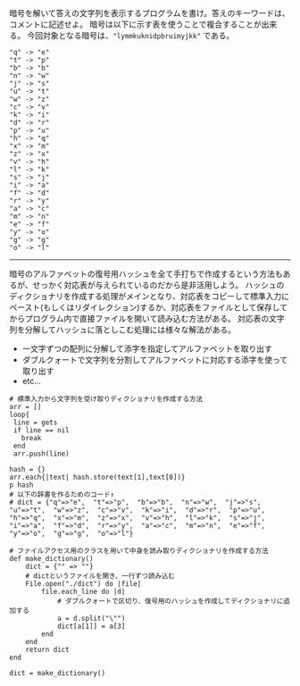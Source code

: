 暗号を解いて答えの文字列を表示するプログラムを書け。答えのキーワードは、コメントに記述せよ。 暗号は以下に示す表を使うことで複合することが出来る。 今回対象となる暗号は、`"lymmkuknidpbruimyjkk"` である。

```
"q" -> "e"
"t" -> "p"
"b" -> "b"
"n" -> "w"
"j" -> "s"
"u" -> "t"
"w" -> "z"
"c" -> "v"
"k" -> "i"
"d" -> "r"
"p" -> "u"
"h" -> "q"
"x" -> "m"
"z" -> "x"
"v" -> "h"
"l" -> "k"
"s" -> "j"
"i" -> "a"
"f" -> "d"
"r" -> "y"
"a" -> "c"
"m" -> "n"
"e" -> "f"
"y" -> "o"
"g" -> "g"
"o" -> "l"
```

---

暗号のアルファベットの復号用ハッシュを全て手打ちで作成するという方法もあるが、せっかく対応表が与えられているのだから是非活用しよう。
ハッシュのディクショナリを作成する処理がメインとなり、対応表をコピーして標準入力にペースト(もしくはリダイレクション)するか、対応表をファイルとして保存してからプログラム内で直接ファイルを開いて読み込む方法がある。
対応表の文字列を分解してハッシュに落としこむ処理には様々な解法がある。

* 一文字ずつの配列に分解して添字を指定してアルファベットを取り出す
* ダブルクォートで文字列を分割してアルファベットに対応する添字を使って取り出す
* etc...

```
# 標準入力から文字列を受け取りディクショナリを作成する方法
arr = []
loop{
 line = gets
 if line == nil
   break
 end
 arr.push(line)

hash = {}
arr.each{|text| hash.store(text[1],text[8])}
p hash
# 以下の辞書を作るためのコード↑
# dict = {"q"=>"e",  "t"=>"p",  "b"=>"b",  "n"=>"w",  "j"=>"s",  "u"=>"t",  "w"=>"z",  "c"=>"v",  "k"=>"i",  "d"=>"r",  "p"=>"u",  "h"=>"q",  "x"=>"m",  "z"=>"x",  "v"=>"h",  "l"=>"k",  "s"=>"j",  "i"=>"a",  "f"=>"d",  "r"=>"y",  "a"=>"c",  "m"=>"n",  "e"=>"f",  "y"=>"o",  "g"=>"g",  "o"=>"l"}
```

```
# ファイルアクセス用のクラスを用いて中身を読み取りディクショナリを作成する方法
def make_dictionary()
    dict = {"" => ""}
    # dictというファイルを開き、一行ずつ読み込む
    File.open("./dict") do |file|
        file.each_line do |d|
            # ダブルクォートで区切り、復号用のハッシュを作成してディクショナリに追加する
            a = d.split("\"")
            dict[a[1]] = a[3]
        end
    end
    return dict
end

dict = make_dictionary()
```
